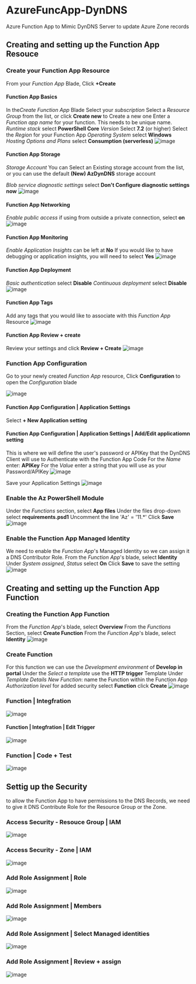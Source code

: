 # AzureFuncApp-DynDNS
Azure Function App to Mimic DynDNS Server to update Azure Zone records

## Creating and setting up the Function App Resouce

### Create your Function App Resource
From your *Function App* Blade, Click **+Create**
 
#### Function App Basics
In the*Create Function App* Blade
Select your *subscription*
Select a *Resource Group* from the list, or click **Create new** to Create a new one
Enter a *Function app name* for your function. This needs to be unique name.
*Runtime stack* select **PowerShell Core**
*Version* Select **7.2** (or higher)
Select the *Region* for your Function App
*Operating System* select **Windows**
*Hosting Options and Plans* select **Consumption (serverless)**
![image](https://github.com/scooter133/AzureFuncApp-DynDNS/assets/284919/57542d08-cdf0-4630-abb3-8b064c604005)

#### Function App Storage
*Storage Account* You can Select an Existing storage account from the list, or you can use the default **(New) AzDynDNS<id>** storage account

*Blob service diagnostic settings* select **Don't Configure diagnostic settings now**
![image](https://github.com/scooter133/AzureFuncApp-DynDNS/assets/284919/f8335d5a-a647-49ee-b09e-6d2b287f448a)

#### Function App Networking
*Enable public access* if using from outside a private connection, select **on**
![image](https://github.com/scooter133/AzureFuncApp-DynDNS/assets/284919/253ec3a6-19d8-4f20-8cc9-e57bb2d7681e)

#### Function App Monitoring
*Enable Application Insights* can be left at **No**
If you would like to have debugging or application insights, you will need to select **Yes**
![image](https://github.com/scooter133/AzureFuncApp-DynDNS/assets/284919/5cab847d-027f-4477-aca3-0dc3fa3debfd)

#### Function App Deployment
*Basic authentication* select **Disable**
*Continuous deployment* select **Disable**
![image](https://github.com/scooter133/AzureFuncApp-DynDNS/assets/284919/47d53a66-5057-46a8-825d-804acf427392)

#### Function App Tags
Add any tags that you would like to associate with this *Function App* Resource
![image](https://github.com/scooter133/AzureFuncApp-DynDNS/assets/284919/1627e624-c471-4234-b5ef-440c15c58c12)

#### Function App Review + create
Review your settings and click **Review + Create**
![image](https://github.com/scooter133/AzureFuncApp-DynDNS/assets/284919/da885484-2a69-40ba-95bf-c1f19aff349f)


### Function App Configuration
Go to your newly created *Function App* resource, Click **Configuration** to open the *Configuration* blade

![image](https://github.com/scooter133/AzureFuncApp-DynDNS/assets/284919/fc587cbd-fbe2-40dc-8dc4-3daa76d12871)

#### Function App Configuration | Application Settings
Select **+ New Application setting**

#### Function App Configuration | Application Settings | Add/Edit applicatiomn setting
This is where we will define the user's password or APIKey that the DynDNS Client will use to Authenticate with the Function App Code
For the *Name* enter: **APIKey**
For the *Value* enter a string that you will use as your Password/APIKey
![image](https://github.com/scooter133/AzureFuncApp-DynDNS/assets/284919/a480bbb5-b2d7-4902-91a3-e6c3df8a94dc)

Save your Application Settings
![image](https://github.com/scooter133/AzureFuncApp-DynDNS/assets/284919/907a0841-4989-400d-bad8-1fd7c2919a47)

### Enable the Az PowerShell Module
Under the *Functions* section, select **App files**
Under the files drop-down select **requirements.psd1**
Uncomment the line 'Az' = '11.*'
Click **Save**
![image](https://github.com/scooter133/AzureFuncApp-DynDNS/assets/284919/6eee59a1-9b5f-4cec-8ea1-22d4bf0a1ddd)

### Enable the Function App Managed Identity
We need to enable the *Function App*'s Managed Identity so we can assign it a DNS Contributor Role.
From the *Function App*'s blade, select **Identity**
Under *System assigned*, *Status* select **On**
Click **Save** to save the setting
![image](https://github.com/scooter133/AzureFuncApp-DynDNS/assets/284919/5efdc492-5e1b-4fcd-8a38-8e38e046cdc9)

## Creating and setting up the Function App Function
### Creating the Function App Function
From the *Function App*'s blade, select **Overview**
From the *Functions* Section, select **Create Function**
From the *Function App*'s blade, select **Identity**
![image](https://github.com/scooter133/AzureFuncApp-DynDNS/assets/284919/07322878-e488-48cd-9d74-7af25d90ba01)

### Create Function
For this function we can use the *Development environment* of **Develop in portal**
Under the *Select a template* use the **HTTP trigger** Template
Under *Template Details*
   *New Function*: name the Function within the Function App
   *Authorization level* for added security select **Function**
click **Create**
![image](https://github.com/scooter133/AzureFuncApp-DynDNS/assets/284919/b08f61e0-98c3-4b33-96c1-ad09fb4299e3)

### Function | Integfration

![image](https://github.com/scooter133/AzureFuncApp-DynDNS/assets/284919/96842acc-9dec-42e4-a5f7-93bf65def3ad)


#### Function | Integfration | Edit Trigger

![image](https://github.com/scooter133/AzureFuncApp-DynDNS/assets/284919/b0f5e34a-fdad-4b07-82f1-213ee0fd0c77)


### Function | Code + Test
![image](https://github.com/scooter133/AzureFuncApp-DynDNS/assets/284919/f5ecdfb5-fb41-4f44-8d46-b782a3a85305)


## Settig up the Security
to allow the Function App to have permissions to the DNS Records, we need to give it DNS Contribute Role for the Resource Group or the Zone. 

### Access Security - Resouce Group | IAM
![image](https://github.com/scooter133/AzureFuncApp-DynDNS/assets/284919/29617805-bc08-47a6-b8e7-7b93fa29b9ed)

### Access Security - Zone | IAM
![image](https://github.com/scooter133/AzureFuncApp-DynDNS/assets/284919/f82bba82-68eb-4937-be66-50afbbff8682)

### Add Role Assignment | Role
![image](https://github.com/scooter133/AzureFuncApp-DynDNS/assets/284919/a8d9c699-38ae-4b9a-bea1-9f584469b711)

### Add Role Assignment | Members
![image](https://github.com/scooter133/AzureFuncApp-DynDNS/assets/284919/a6333dac-cf73-4dab-8538-dc1c441b5f2a)

### Add Role Assignment | Select Managed identities
![image](https://github.com/scooter133/AzureFuncApp-DynDNS/assets/284919/ab766e2c-fcf0-4a43-a1b1-436fa2d133de)

### Add Role Assignment | Review + assign
![image](https://github.com/scooter133/AzureFuncApp-DynDNS/assets/284919/4664614c-30b5-4f76-a3fc-eeb5bd162a84)





